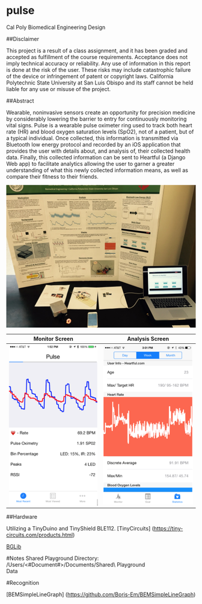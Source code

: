 # pulse
Cal Poly Biomedical Engineering Design

##Disclaimer

This project is a result of a class assignment, and it has been graded and accepted as fulfillment of the course requirements. Acceptance does not imply technical accuracy or reliability. Any use of information in this report is done at the risk of the user. These risks may include catastrophic failure of the device or infringement of patent or copyright laws. California Polytechnic State University at San Luis Obispo and its staff cannot be held liable for any use or misuse of the project.

##Abstract

Wearable, noninvasive sensors create an opportunity for precision medicine by considerably lowering the barrier to entry for continuously monitoring vital signs. Pulse is a wearable pulse oximeter ring used to track both heart rate (HR) and blood oxygen saturation levels (SpO2), not of a patient, but of a typical individual. Once collected, this information is transmitted via Bluetooth low energy protocol and recorded by an iOS application that provides the user with details about, and analysis of, their collected health data. Finally, this collected information can be sent to Heartful (a Django Web app) to facilitate analytics allowing the user to garner a greater understanding of what this newly collected information means, as well as compare their fitness to their friends.

<center><img src="/static/Poster.jpg" title="Poster" width="600" /></center>

Monitor Screen             |  Analysis Screen
:-------------------------:|:-------------------------:
<img src="/static/Monitor.png" title="Monitor Screen" width="450" />  |  <img src="/static/Analysis.png" title="Analysis Screen" width="450" />



##Hardware

Utilizing a TinyDuino and TinyShield BLE112.
[TinyCircuits] (https://tiny-circuits.com/products.html)

[BGLib](https://github.com/jrowberg/bglib)

#Notes
Shared Playground Directory: /Users/<#Document#>/Documents/Shared\ Playground\
Data 

#Recognition

[BEMSimpleLineGraph] (https://github.com/Boris-Em/BEMSimpleLineGraph)
